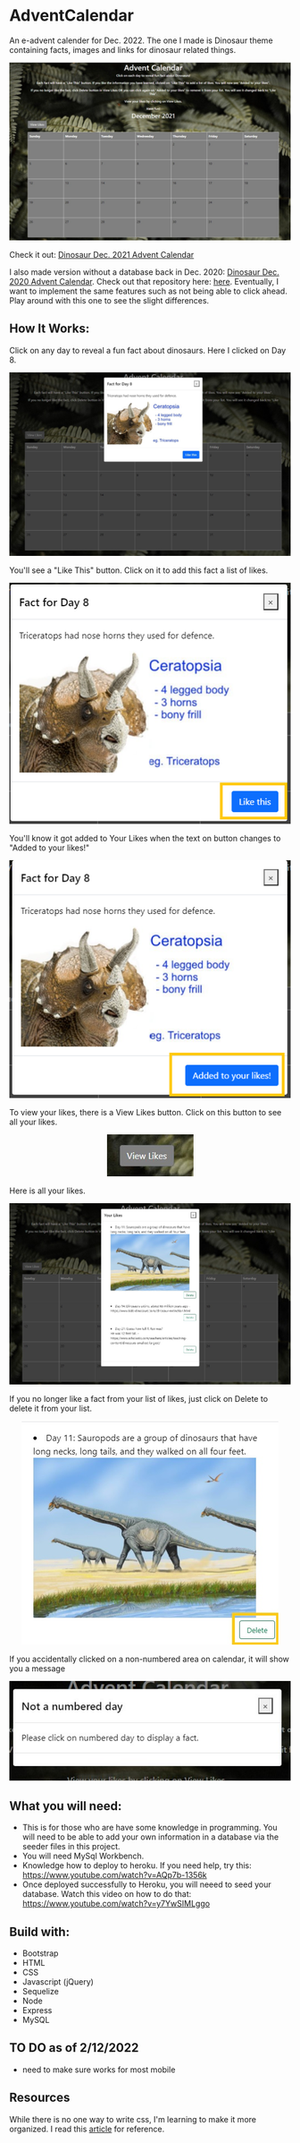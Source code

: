 # AdventCalendar 

An e-advent calender for Dec. 2022. The one I made is Dinosaur theme containing facts, images and links for dinosaur related things.  

<img src="public/images/2021DecCalendar.jpg"><a href="https://dry-lake-20084.herokuapp.com" target="_blank"></a>

Check it out: <a href="https://dry-lake-20084.herokuapp.com" target="_blank">Dinosaur Dec. 2021 Advent Calendar</a>

I also made version without a database back in Dec. 2020:  <a href="https://mhvue.github.io/dinosaurAdventCalendar" target="_blank">Dinosaur Dec. 2020 Advent Calendar</a>.  Check out that repository here: <a href="https://github.com/mhvue/dinosaurAdventCalendar" target="_blank">here</a>. 
Eventually, I want to implement the same features such as not being able to click ahead. Play around with this one to see the slight differences. 

## How It Works: 
Click on any day to reveal a fun fact about dinosaurs. Here I clicked on Day 8. 
<p align="center"><img src="public/images/popUpDinoInfo.jpg"></p>

You'll see a "Like This" button. Click on it to add this fact a list of likes.  
<p align="center"><img src="public/images/likeBtn.png"></p>

You'll know it got added to Your Likes when the text on button changes to "Added to your likes!"
<p align="center"><img src="public/images/savedToLikes.png"></p>

To view your likes, there is a View Likes button. Click on this button to see all your likes.
<p align="center"><img src="public/images/viewLikeBtn.jpg"></p>

Here is all your likes.
<p align="center"><img src="public/images/viewLikesScreenshot.jpg"></p>

If you no longer like a fact from your list of likes, just click on Delete to delete it from your list. 
<p align="center"><img src="public/images/DeleteLike.jpg"></p>

If you accidentally clicked on a non-numbered area on calendar, it will show you a message 
<p align="center"><img src="public/images/notNumberDay.jpg"></p>

## What you will need: 
* This is for those who are have some knowledge in programming. You will need to be able to add your own information in a database via the seeder files in this project. 
* You will need MySql Workbench.
* Knowledge how to deploy to heroku. If you need help, try this: https://www.youtube.com/watch?v=AQp7b-1356k 
* Once deployed successfully to Heroku, you will neeed to seed your database. Watch this video on how to do that: https://www.youtube.com/watch?v=y7YwSIMLggo 

## Build with: 
* Bootstrap
* HTML
* CSS 
* Javascript (jQuery)
* Sequelize 
* Node
* Express 
* MySQL

## TO DO as of 2/12/2022
* need to make sure works for most mobile 

## Resources
<p>While there is no one way to write css, I'm learning to make it more organized. I read this <a href="https://medium.com/swlh/better-ways-to-organise-css-properties-9a066e7ded62">article</a> for reference. 
